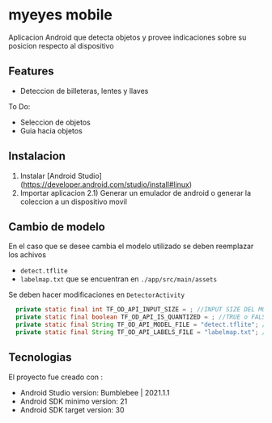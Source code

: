 # myeyes mobile
Aplicacion Android que detecta objetos y provee indicaciones sobre su posicion respecto al dispositivo

## Features
- Deteccion de billeteras, lentes y llaves

To Do:
- Seleccion de objetos
- Guia hacia objetos

## Instalacion 
1) Instalar [Android Studio] (https://developer.android.com/studio/install#linux)
2) Importar aplicacion
2.1) Generar un emulador de android o generar la coleccion a un dispositivo movil 


## Cambio de modelo
En el caso que se desee cambia el modelo utilizado se deben reemplazar los achivos
- `detect.tflite`
- `labelmap.txt`
que se encuentran en `./app/src/main/assets`

Se deben hacer modificaciones en `DetectorActivity`

```java
  private static final int TF_OD_API_INPUT_SIZE = ; //INPUT SIZE DEL MODELO
  private static final boolean TF_OD_API_IS_QUANTIZED = ; //TRUE o FALSE dependiendo si esta quantizado
  private static final String TF_OD_API_MODEL_FILE = "detect.tflite"; //Nombre del archivo del modelo
  private static final String TF_OD_API_LABELS_FILE = "labelmap.txt"; //Nombre del archivo que contiene los labels
```

## Tecnologias
El proyecto fue creado con :
* Android Studio version: Bumblebee | 2021.1.1
* Android SDK minimo version: 21
* Android SDK target version: 30


